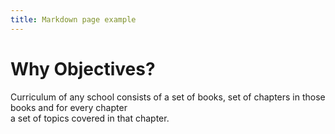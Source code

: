 ```yaml
---
title: Markdown page example
---
```


# Why Objectives?


Curriculum of any school consists of a set of books, set of chapters in those books and for every chapter  
a set of topics covered in that chapter.   

